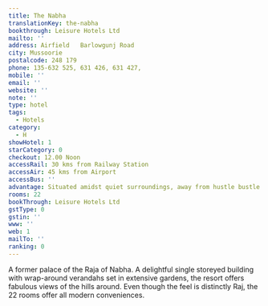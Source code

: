 ```yaml
---
title: The Nabha
translationKey: the-nabha
bookthrough: Leisure Hotels Ltd
mailto: ''
address: Airfield   Barlowgunj Road
city: Mussoorie
postalcode: 248 179
phone: 135-632 525, 631 426, 631 427,
mobile: ''
email: ''
website: ''
note: ''
type: hotel
tags:
  - Hotels
category:
  - H
showHotel: 1
starCategory: 0
checkout: 12.00 Noon
accessRail: 30 kms from Railway Station
accessAir: 45 kms from Airport
accessBus: ''
advantage: Situated amidst quiet surroundings, away from hustle bustle of the Mall
rooms: 22
bookThrough: Leisure Hotels Ltd
gstType: 0
gstin: ''
www: ''
web: 1
mailTo: ''
ranking: 0
---
```







A former palace of the Raja of Nabha. A delightful single storeyed  building with wrap-around verandahs set in extensive gardens, the resort offers fabulous views of the hills around. Even though the feel is distinctly Raj, the 22 rooms offer all modern conveniences.